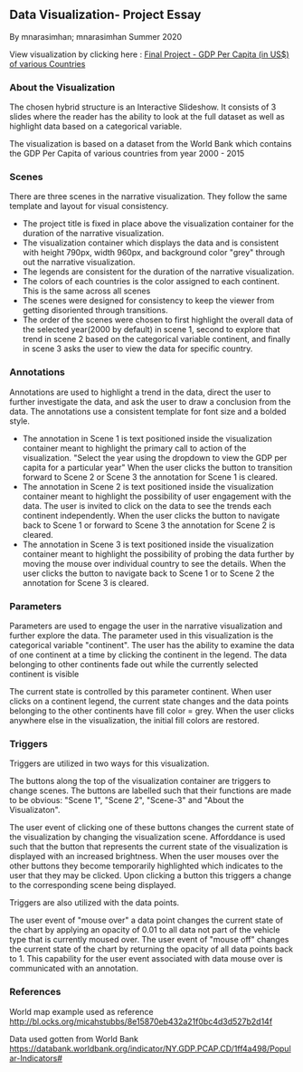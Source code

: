## Data Visualization- Project Essay

By mnarasimhan; mnarasimhan
Summer 2020

View visualization by clicking here : [Final Project - GDP Per Capita (in US\$) of various Countries](https://abc.github.io/)

### About the Visualization

The chosen hybrid structure is an Interactive Slideshow. It consists of 3 slides where the reader has the ability to look at the full dataset as well as highlight data based on a categorical variable.

The visualization is based on a dataset from the World Bank which contains the GDP Per Capita of various countries from year 2000 - 2015

### Scenes

There are three scenes in the narrative visualization. They follow the same template and layout for visual consistency.

- The project title is fixed in place above the visualization container for the duration of the narrative visualization.
- The visualization container which displays the data and is consistent with height 790px, width 960px, and background color "grey" through out the narrative visualization.
- The legends are consistent for the duration of the narrative visualization.
- The colors of each countries is the color assigned to each continent. This is the same across all scenes
- The scenes were designed for consistency to keep the viewer from getting disoriented through transitions.
- The order of the scenes were chosen to first highlight the overall data of the selected year(2000 by default) in scene 1, second to explore that trend in scene 2 based on the categorical variable continent, and finally in scene 3 asks the user to view the data for specific country.

### Annotations

Annotations are used to highlight a trend in the data, direct the user to further investigate the data, and ask the user to draw a conclusion from the data. The annotations use a consistent template for font size and a bolded style.

- The annotation in Scene 1 is text positioned inside the visualization container meant to highlight the primary call to action of the visualization. "Select the year using the dropdown to view the GDP per capita for a particular year" When the user clicks the button to transition forward to Scene 2 or Scene 3 the annotation for Scene 1 is cleared.
- The annotation in Scene 2 is text positioned inside the visualization container meant to highlight the possibility of user engagement with the data. The user is invited to click on the data to see the trends each continent independently. When the user clicks the button to navigate back to Scene 1 or forward to Scene 3 the annotation for Scene 2 is cleared.
- The annotation in Scene 3 is text positioned inside the visualization container meant to highlight the possibility of probing the data further by moving the mouse over individual country to see the details. When the user clicks the button to navigate back to Scene 1 or to Scene 2 the annotation for Scene 3 is cleared.

### Parameters

Parameters are used to engage the user in the narrative visualization and further explore the data. The parameter used in this visualization is the categorical variable "continent". The user has the ability to examine the data of one continent at a time by clicking the continent in the legend. The data belonging to other continents fade out while the currently selected continent is visible

The current state is controlled by this parameter continent. When user clicks on a continent legend, the current state changes and the data points belonging to the other continents have fill color = grey. When the user clicks anywhere else in the visualization, the initial fill colors are restored.

### Triggers

Triggers are utilized in two ways for this visualization.

The buttons along the top of the visualization container are triggers to change scenes. The buttons are labelled such that their functions are made to be obvious: "Scene 1", "Scene 2", "Scene-3" and "About the Visualizaton".

The user event of clicking one of these buttons changes the current state of the visualization by changing the visualization scene. Afforddance is used such that the button that represents the current state of the visualization is displayed with an increased brightness. When the user mouses over the other buttons they become temporarily highlighted which indicates to the user that they may be clicked. Upon clicking a button this triggers a change to the corresponding scene being displayed.

Triggers are also utilized with the data points.

The user event of "mouse over" a data point changes the current state of the chart by applying an opacity of 0.01 to all data not part of the vehicle type that is currently moused over. The user event of "mouse off" changes the current state of the chart by returning the opacity of all data points back to 1. This capability for the user event associated with data mouse over is communicated with an annotation.

### References

World map example used as reference
http://bl.ocks.org/micahstubbs/8e15870eb432a21f0bc4d3d527b2d14f

Data used gotten from World Bank
https://databank.worldbank.org/indicator/NY.GDP.PCAP.CD/1ff4a498/Popular-Indicators#
